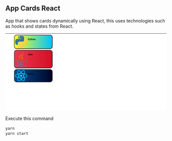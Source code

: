 ## App Cards React

App that shows cards dynamically using React, this uses technologies such as hooks and states from React.

![Screenshot](screenshot.png)

Execute this command

```
yarn
yarn start
```
